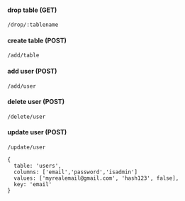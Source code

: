 #### drop table (GET)
`/drop/:tablename`

#### create table (POST)
`/add/table`

#### add user (POST)
`/add/user`

#### delete user (POST)
`/delete/user`

#### update user (POST)
`/update/user`
```
{
  table: 'users',
  columns: ['email','password','isadmin']
  values: ['myrealemail@gmail.com', 'hash123', false],
  key: 'email'  
}
```
